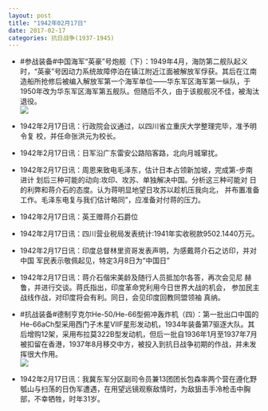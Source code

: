 ```yaml
---
layout: post
title: "1942年02月17日"
date: 2017-02-17
categories: 抗日战争(1937-1945)
---
```


<meta name="referrer" content="no-referrer" />

- #参战装备#中国海军“英豪”号炮舰（下）：1949年4月，海防第二舰队起义时，“英豪”号因动力系统故障停泊在镇江附近江面被解放军俘获。其后在江南造船所抢修后被编入解放军第一个海军单位——华东军区海军第一纵队，于1950年改为华东军区海军第五舰队。但随后不久，由于该舰舰况不佳，被淘汰退役。 <br/><img src="https://ww4.sinaimg.cn/large/aca367d8jw1fctubeaey3j20jg0otq7w.jpg" />

- 1942年2月17日讯：行政院会议通过，以四川省立重庆大学整理完毕，准予明令复 校，并任命张洪元为校长。 

- 1942年2月17日讯：日军沿广东雷安公路陷客路，北向月城窜扰。 

- 1942年2月17日讯：周恩来致电毛泽东，估计日本占领新加坡，完成第-步南进计 划后三种可能的动向:攻印、攻苏、单独解决中国。分析这三种可能对 日的利弊和蒋介石的态度。认为蒋明显地望日攻苏以趁机压我向北， 并布置准备工作。毛泽东电复与我们估计略同”，应准备对付蒋的压力。 

- 1942年2月17日讯：英王赠蒋介石爵位 

- 1942年2月17日讯：四川营业税局发表统计:1941年实收税款9502.1440万元。 

- 1942年2月17日讯：印度总督林里资哥发表声明，为感戴蒋介石之访印，并对中国 军民表示敬佩起见，特定3月8日为“中国日” 

- 1942年2月17日讯：蒋介石偕宋美龄及随行人员抵加尔各答，再次会见尼 赫鲁，并进行交谈。蒋氏指出，印度革命党利用今日世界大战的机会， 参加民主战线作战，对印度将会有利。同日，会见印度回教同盟领袖 真纳。 

- #抗战装备#德制亨克尔He-50/He-66型俯冲轰炸机（四）：第一批出口中国的He-66aCh型采用西门子木星VIIF星形发动机，1934年装备第7驱逐大队。其后增购12架，采用布拉莫322B型发动机，但后一批自1936年1月至1937年7月被扣留在香港，1937年8月移交中方，被投入到抗日战争初期的作战，并未发挥很大作用。 <br/><img src="https://ww2.sinaimg.cn/large/aca367d8jw1fct8iw6ilpj20rs0c1mzk.jpg" />

- 1942年2月17日讯：我冀东军分区副司令员兼13团团长包森率两个营在遵化野瓠山与扫荡的日伪军遭遇，在用望远镜观察敌情时，为敌狙击手冷枪击中胸部，不幸牺牲，时年31岁。 

